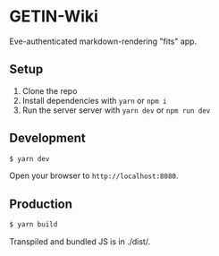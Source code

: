 # GETIN-Wiki

Eve-authenticated markdown-rendering "fits" app.

## Setup

1. Clone the repo
1. Install dependencies with `yarn` or `npm i`
1. Run the server server with `yarn dev` or `npm run dev`

## Development

```bash
$ yarn dev
```

Open your browser to `http://localhost:8080`.

## Production

```bash
$ yarn build
```

Transpiled and bundled JS is in ./dist/.
